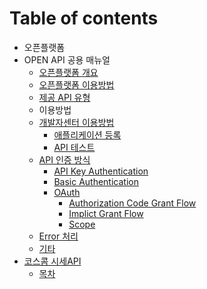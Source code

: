 # Table of contents

* 오픈플랫폼
* OPEN API 공용 매뉴얼
  * [오픈플랫폼 개요](1/undefined.md)
  * [오픈플랫폼 이용방법](1/undefined-1.md)
  * [제공 API 유형](1/api.md)
  * 이용방법
  * [개발자센터 이용방법](1/undefined-2/README.md)
    * [애플리케이션 등록](1/undefined-2/undefined.md)
    * [API 테스트](1/undefined-2/untitled.md)
  * [API 인증 방식](1/api-1/README.md)
    * [API Key Authentication](1/api-1/api-key-authentication.md)
    * [Basic Authentication](1/api-1/basic-authentication.md)
    * [OAuth](1/api-1/oauth/README.md)
      * [Authorization Code Grant Flow](1/api-1/oauth/authorization-code-grant-flow.md)
      * [Implict Grant Flow](1/api-1/oauth/untitled-1.md)
      * [Scope](1/api-1/oauth/untitled-2.md)
  * [Error 처리](1/error.md)
  * [기타](1/undefined-3.md)
* [코스콤 시세API](untitled-1/README.md)
  * [목차](untitled-1/undefined.md)

